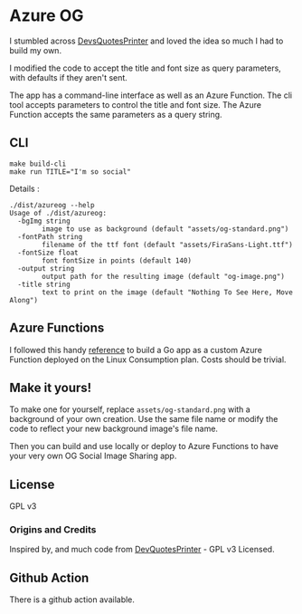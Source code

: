 # Azure OG

I stumbled across [DevsQuotesPrinter](https://github.com/JosemyDuarte/DevsQuotesPrinter) and loved the idea so much I had to build my own.

I modified the code to accept the title and font size as query parameters, with defaults if they aren't sent.

The app has a command-line interface as well as an Azure Function. The cli tool accepts parameters to control the title and font size. The Azure Function accepts the same parameters as a query string.


## CLI

```
make build-cli
make run TITLE="I'm so social"
```

Details :

```
./dist/azureog --help                                                                                   
Usage of ./dist/azureog:
  -bgImg string
        image to use as background (default "assets/og-standard.png")
  -fontPath string
        filename of the ttf font (default "assets/FiraSans-Light.ttf")
  -fontSize float
        font fontSize in points (default 140)
  -output string
        output path for the resulting image (default "og-image.png")
  -title string
        text to print on the image (default "Nothing To See Here, Move Along")
```

## Azure Functions

I followed this handy [reference](https://docs.microsoft.com/azure/azure-functions/create-first-function-vs-code-other?WT.mc_id=opensource-20963-brketels) to build a Go app as a custom Azure Function deployed on the Linux Consumption plan. Costs should be trivial.

## Make it yours!

To make one for yourself, replace `assets/og-standard.png` with a background of your own creation. Use the same file name or modify the code to reflect your new background image's file name.

Then you can build and use locally or deploy to Azure Functions to have your very own OG Social Image Sharing app.

## License 
GPL v3

### Origins and Credits

Inspired by, and much code from [DevQuotesPrinter](https://github.com/JosemyDuarte/DevsQuotesPrinter) - GPL v3 Licensed.

## Github Action
There is a github action available.
